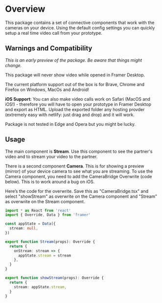 # Overview

This package contains a set of connective components that work with the cameras on your device. Using the default config settings you can quickly setup a real time video call from your prototype.

## Warnings and Compatibility

_This is an early preview of the package. Be aware that things might change._

This package will never show video while opened in Framer Desktop.

The current platform support out of the box is for Brave, Chrome and Firefox on Windows, MacOs and Android!

**iOS Support**: You can also make video calls work on Safari (MacOS and iOS!) - therefore you will have to open your prototype in Framer Desktop and export as HTML. Upload the exported folder any hosting provder (extremely easy with netlify: just drag and drop) and it will work.

Package is not tested in Edge and Opera but you might be lucky.

## Usage

The main component is **Stream**. Use this component to see the partner's video and to stream your video to the partner.

There is a second component **Camera**. This is for showing a preview (mirror) of your device camera to see what you are streaming. To use the Camera component, you need to add the CameraBridge Overwrite (code below). This is to work around a bug on iOS.

Here’s the code for the overwrite. Save this as "CameraBridge.tsx" and select "showStream" as overwrite on the Camera component and "Stream" as overwrite on the Stream component.

```typescript
import * as React from 'react'
import { Override, Data } from 'framer'

const appState = Data({
  stream: null,
})

export function Stream(props): Override {
  return {
    onStream: stream => {
      appState.stream = stream
    },
  }
}

export function showStream(props): Override {
  return {
    stream: appState.stream,
  }
}
```
